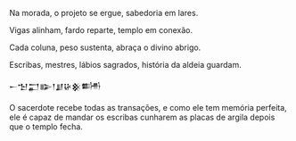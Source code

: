 Na morada, o projeto se ergue, sabedoria em lares.

Vigas alinham, fardo reparte, templo em conexão.

Cada coluna, peso sustenta, abraça o divino abrigo.

Escribas, mestres, lábios sagrados, história da aldeia guardam.

𒀸𒈠𒂷𒅔𒁹𒋗𒄩𒆜𒌦

O sacerdote recebe todas as transações, e como ele tem memória perfeita, ele é capaz de mandar os escribas cunharem as placas de argila depois que o templo fecha.